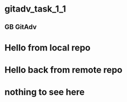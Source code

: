 # gitadv_task_1_1
## GB GitAdv

# Hello from local repo
# Hello back from remote repo

# nothing to see here

